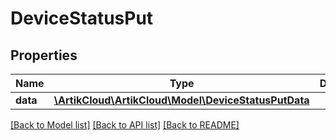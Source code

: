 # DeviceStatusPut

## Properties
Name | Type | Description | Notes
------------ | ------------- | ------------- | -------------
**data** | [**\ArtikCloud\ArtikCloud\Model\DeviceStatusPutData**](DeviceStatusPutData.md) |  | [optional] 

[[Back to Model list]](../README.md#documentation-for-models) [[Back to API list]](../README.md#documentation-for-api-endpoints) [[Back to README]](../README.md)


